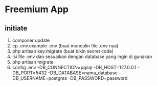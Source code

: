 
# Freemium App 

## initiate 

1. composer update
2. cp .env.example .env (buat munculin file .env nya)
3. php artisan key:migrate (buat bikin secret code)
4. isi file .env dan sesuaikan dengan database yang ingin di gunakan
5. php artisan migrate
6. config .env 
-DB_CONNECTION=pgsql 
-DB_HOST=127.0.0.1 
-DB_PORT=5432 
-DB_DATABASE=nama_database 
-DB_USERNAME=postgres 
-DB_PASSWORD=password
